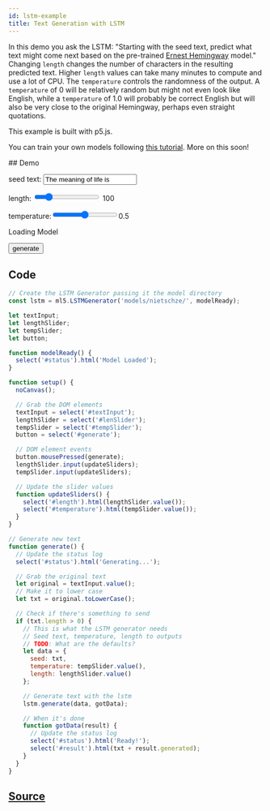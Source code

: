 ```yaml
---
id: lstm-example
title: Text Generation with LSTM
---
```


In this demo you ask the LSTM: "Starting with the seed text, predict what text might come next based on the pre-trained [Ernest Hemingway](https://en.wikipedia.org/wiki/Ernest_Hemingway) model." Changing `length` changes the number of characters in the resulting predicted text. Higher `length` values can take many minutes to compute and use a lot of CPU. The `temperature` controls the randomness of the output. A `temperature` of 0 will be relatively random but might not even look like English, while a `temperature` of 1.0 will probably be correct English but will also be very close to the original Hemingway, perhaps even straight quotations.

This example is built with p5.js.

You can train your own models following [this tutorial](https://github.com/ml5js/ml5-data-and-training/tree/master/training/lstm). More on this soon!

## Demo

<div class="example">
  <p>seed text: <input id="textInput" value="The meaning of life is" /></p> 
  <p>length: <input id="lenSlider" type="range" min="10" max="500" value="100"> <span id="length">100</span></p>
  <p>temperature:<input id="tempSlider" type="range" min="0" max="1" step="0.01"><span id="temperature">0.5</span></p>
  <p id="status">Loading Model</p>
  <button id="generate">generate</button>
  <p id="result"></p>
</div>

<script src="assets/scripts/example-lstm.js"></script>

## Code

```javascript
// Create the LSTM Generator passing it the model directory
const lstm = ml5.LSTMGenerator('models/nietschze/', modelReady);

let textInput;
let lengthSlider;
let tempSlider;
let button;

function modelReady() {
  select('#status').html('Model Loaded');
}

function setup() {
  noCanvas();

  // Grab the DOM elements
  textInput = select('#textInput');
  lengthSlider = select('#lenSlider');
  tempSlider = select('#tempSlider');
  button = select('#generate');

  // DOM element events
  button.mousePressed(generate);
  lengthSlider.input(updateSliders);
  tempSlider.input(updateSliders);

  // Update the slider values
  function updateSliders() {
    select('#length').html(lengthSlider.value());
    select('#temperature').html(tempSlider.value());
  }
}

// Generate new text
function generate() {
  // Update the status log
  select('#status').html('Generating...');

  // Grab the original text
  let original = textInput.value();
  // Make it to lower case
  let txt = original.toLowerCase();

  // Check if there's something to send
  if (txt.length > 0) {
    // This is what the LSTM generator needs
    // Seed text, temperature, length to outputs
    // TODO: What are the defaults?
    let data = {
      seed: txt,
      temperature: tempSlider.value(),
      length: lengthSlider.value()
    };

    // Generate text with the lstm
    lstm.generate(data, gotData);

    // When it's done
    function gotData(result) {
      // Update the status log
      select('#status').html('Ready!');
      select('#result').html(txt + result.generated);
    }
  }
}
```

## [Source](https://github.com/ml5js/ml5-examples/tree/master/p5js/LSTM_Text)

